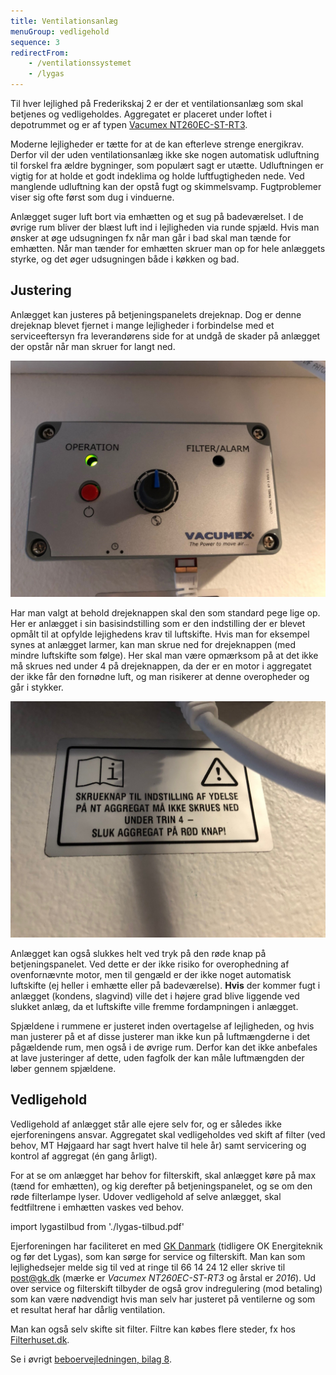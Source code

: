 ```yaml
---
title: Ventilationsanlæg
menuGroup: vedligehold
sequence: 3
redirectFrom:
    - /ventilationssystemet
    - /lygas
---
```

Til hver lejlighed på Frederikskaj&nbsp;2 er der et ventilationsanlæg som skal betjenes og vedligeholdes. Aggregatet er placeret under loftet i depotrummet og er af typen [Vacumex NT260EC-ST-RT3](https://www.vacumex.dk/CustomerData/Files/Folders/16-nt250ec/305_vacumex-nt-260ec-slimline-ventilationsaggregat-08022017.pdf).

Moderne lejligheder er tætte for at de kan efterleve strenge energikrav. Derfor vil der uden ventilationsanlæg ikke ske nogen automatisk udluftning til forskel fra ældre bygninger, som populært sagt er utætte. Udluftningen er vigtig for at holde et godt indeklima og holde luftfugtigheden nede. Ved manglende udluftning kan der opstå fugt og skimmelsvamp. Fugtproblemer viser sig ofte først som dug i vinduerne.

Anlægget suger luft bort via emhætten og et sug på badeværelset. I de øvrige rum bliver der blæst luft ind i lejligheden via runde spjæld. Hvis man ønsker at øge udsugningen fx når man går i bad skal man tænde for emhætten. Når man tænder for emhætten skruer man op for hele anlæggets styrke, og det øger udsugningen både i køkken og bad.

## Justering

Anlægget kan justeres på betjeningspanelets drejeknap. Dog er denne drejeknap blevet fjernet i mange lejligheder i forbindelse med et serviceeftersyn fra leverandørens side for at undgå de skader på anlægget der opstår når man skruer for langt ned.

![Ventilationsanlæggets betjeningspanel](ventilationsanlaeg-1.jpg)

Har man valgt at behold drejeknappen skal den som standard pege lige op. Her er anlægget i sin basisindstilling som er den indstilling der er blevet opmålt til at opfylde lejighedens krav til luftskifte. Hvis man for eksempel synes at anlægget larmer, kan man skrue ned for drejeknappen (med mindre luftskifte som følge). Her skal man være opmærksom på at det ikke må skrues ned under 4 på drejeknappen, da der er en motor i aggregatet der ikke får den fornødne luft, og man risikerer at denne overopheder og går i stykker.

![Advarselsskilt under ventilationsanlæggets betjeningspanel](ventilationsanlaeg-2.jpg)

Anlægget kan også slukkes helt ved tryk på den røde knap på betjeningspanelet. Ved dette er der ikke risiko for overophedning af ovenfornævnte motor, men til gengæld er der ikke noget automatisk luftskifte (ej heller i emhætte eller på badeværelse). **Hvis** der kommer fugt i anlægget (kondens, slagvind) ville det i højere grad blive liggende ved slukket anlæg, da et luftskifte ville fremme fordampningen i anlægget.

Spjældene i rummene er justeret inden overtagelse af lejligheden, og hvis man justerer på et af disse justerer man ikke kun på luftmængderne i det pågældende rum, men også i de øvrige rum. Derfor kan det ikke anbefales at lave justeringer af dette, uden fagfolk der kan måle luftmængden der løber gennem spjældene.

## Vedligehold

Vedligehold af anlægget står alle ejere selv for, og er således ikke ejerforeningens ansvar. Aggregatet skal vedligeholdes ved skift af filter (ved behov, MT&nbsp;Højgaard har sagt hvert halve til hele år) samt servicering og kontrol af aggregat (én gang årligt).

For at se om anlægget har behov for filterskift, skal anlægget køre på max (tænd for emhætten), og kig derefter på betjeningspanelet, og se om den røde filterlampe lyser. Udover vedligehold af selve anlægget, skal fedtfiltrene i emhætten vaskes ved behov.

import lygastilbud from './lygas-tilbud.pdf'

Ejerforeningen har faciliteret en <Pdf pdf={lygastilbud} text="aftale" /> med [GK Danmark](https://www.gk.dk/) (tidligere OK Energiteknik og før det Lygas), som kan sørge for service og filterskift. Man kan som lejlighedsejer melde sig til ved at ringe til 66&nbsp;14&nbsp;24&nbsp;12 eller skrive til [post@gk.dk](mailto:post@gk.dk) (mærke er _Vacumex NT260EC-ST-RT3_ og årstal er _2016_). Ud over service og filterskift tilbyder de også grov indregulering (mod betaling) som kan være nødvendigt hvis man selv har justeret på ventilerne og som et resultat heraf har dårlig ventilation.

Man kan også selv skifte sit filter. Filtre kan købes flere steder, fx hos [Filterhuset.dk](https://www.filterhuset.dk/vacumex/nt-260).

Se i øvrigt [beboervejledningen, bilag 8](/information/beboervejledning/).
